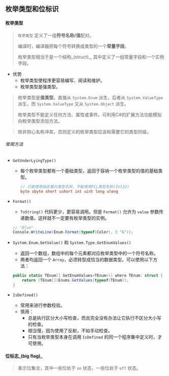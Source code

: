 ## 枚举类型和位标识

#### 枚举类型

> `枚举类型` 定义了一组**符号名称/值**配对。
>
> 编译时，编译器把每个符号转换成类型的一个**常量字段**。
>
> 枚举类型相当于是一个结构_(struct)_, 其中定义了一组常量字段和一个实例字段。

* 优势
  * 枚举类型使程序更容易编写、阅读和维护。
  * 枚举类型是强类型。

> 枚举类型是**值类型**。直接从 `System.Enum` 派生，后者从 `System.ValueType` 派生，而 `System.ValueType` 又从 `System.Object` 派生。
>
> 枚举类型不能定义任何方法、属性或事件。可利用C#的扩展方法功能模拟向枚举类型添加方法。

> 除非担心名称冲突，否则定义的枚举类型应该和需要它的类型同级。



###### 常用方法

* `GetUnderLyingType()`

  * 每个枚举类型都有一个基础类型，返回于容纳一个枚举类型的值的基础类型。

    ```C#
    // 只能使用指定基元类型名称，不能使用FCL类型名称(Int32)
    byte sbyte short ushort int uint long ulong
    ```

* `Format()`

  *  `ToString()` 代码更少，更容易调用。但是 `Format()` 允许为 `value` 参数传递数值，这样就不一定要有枚举类型的实例。

    ```C#
    // "Blue"
    Console.WriteLine(Enum.Format(typeof(Color), 3 "G"));
    ```

* `System.Enum.GetValue()` 和 `System.Type.GetEnumValues()`

  * 返回一个数组，数组中的每个元素都对应枚举类型中的一个符号名称。
  * 两者均返回一个 `Array`，必须转型成恰当的数据类型。可以使用以下方法：

  ```C#
  public static TEnum[] GetEnumValues<TEnum>() where TEnum: struct {
      return (TEnum[])Enums.GetValues(typeof(TEnum));
  }
  ```

* `IsDefined()`

  * 常用来进行参数校验。
  * 慎用：
    * 总是执行区分大小写检查，而且完全没有办法让它执行不区分大小写的检查。
    * 相当慢，因为使用了反射，不如手动检查。
    * 只有当枚举类型本身在调用 `IsDefined` 的同一个程序集中定义时，才可使用。



#### 位标志_(big flag)_

> 表示位集合，其中一些位处于 `on` 状态，一些位处于 `off` 状态。

